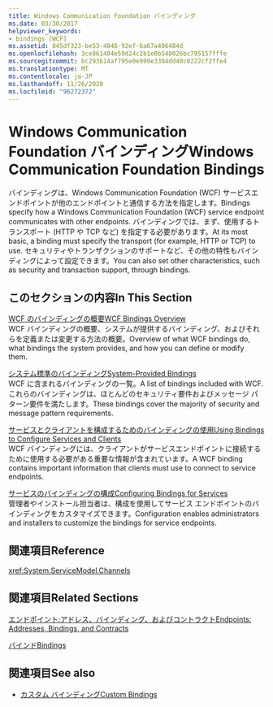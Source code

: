 ```yaml
---
title: Windows Communication Foundation バインディング
ms.date: 03/30/2017
helpviewer_keywords:
- bindings [WCF]
ms.assetid: 845df323-be53-4848-92ef-ba67a406484d
ms.openlocfilehash: 3ce861404e59d24c2b1e0b548026bc795157fffe
ms.sourcegitcommit: bc293b14af795e0e999e3304dd40c0222cf2ffe4
ms.translationtype: MT
ms.contentlocale: ja-JP
ms.lasthandoff: 11/26/2020
ms.locfileid: "96272372"
---
```

# <a name="windows-communication-foundation-bindings"></a><span data-ttu-id="86a8c-102">Windows Communication Foundation バインディング</span><span class="sxs-lookup"><span data-stu-id="86a8c-102">Windows Communication Foundation Bindings</span></span>

<span data-ttu-id="86a8c-103">バインディングは、Windows Communication Foundation (WCF) サービスエンドポイントが他のエンドポイントと通信する方法を指定します。</span><span class="sxs-lookup"><span data-stu-id="86a8c-103">Bindings specify how a Windows Communication Foundation (WCF) service endpoint communicates with other endpoints.</span></span> <span data-ttu-id="86a8c-104">バインディングでは、まず、使用するトランスポート (HTTP や TCP など) を指定する必要があります。</span><span class="sxs-lookup"><span data-stu-id="86a8c-104">At its most basic, a binding must specify the transport (for example, HTTP or TCP) to use.</span></span> <span data-ttu-id="86a8c-105">セキュリティやトランザクションのサポートなど、その他の特性もバインディングによって設定できます。</span><span class="sxs-lookup"><span data-stu-id="86a8c-105">You can also set other characteristics, such as security and transaction support, through bindings.</span></span>  
  
## <a name="in-this-section"></a><span data-ttu-id="86a8c-106">このセクションの内容</span><span class="sxs-lookup"><span data-stu-id="86a8c-106">In This Section</span></span>  

 [<span data-ttu-id="86a8c-107">WCF のバインディングの概要</span><span class="sxs-lookup"><span data-stu-id="86a8c-107">WCF Bindings Overview</span></span>](bindings-overview.md)  
 <span data-ttu-id="86a8c-108">WCF バインディングの概要、システムが提供するバインディング、およびそれらを定義または変更する方法の概要。</span><span class="sxs-lookup"><span data-stu-id="86a8c-108">Overview of what WCF bindings do, what bindings the system provides, and how you can define or modify them.</span></span>  
  
 [<span data-ttu-id="86a8c-109">システム標準のバインディング</span><span class="sxs-lookup"><span data-stu-id="86a8c-109">System-Provided Bindings</span></span>](system-provided-bindings.md)  
 <span data-ttu-id="86a8c-110">WCF に含まれるバインディングの一覧。</span><span class="sxs-lookup"><span data-stu-id="86a8c-110">A list of bindings included with WCF.</span></span> <span data-ttu-id="86a8c-111">これらのバインディングは、ほとんどのセキュリティ要件およびメッセージ パターン要件を満たします。</span><span class="sxs-lookup"><span data-stu-id="86a8c-111">These bindings cover the majority of security and message pattern requirements.</span></span>  
  
 [<span data-ttu-id="86a8c-112">サービスとクライアントを構成するためのバインディングの使用</span><span class="sxs-lookup"><span data-stu-id="86a8c-112">Using Bindings to Configure Services and Clients</span></span>](using-bindings-to-configure-services-and-clients.md)  
 <span data-ttu-id="86a8c-113">WCF バインディングには、クライアントがサービスエンドポイントに接続するために使用する必要がある重要な情報が含まれています。</span><span class="sxs-lookup"><span data-stu-id="86a8c-113">A WCF binding contains important information that clients must use to connect to service endpoints.</span></span>  
  
 [<span data-ttu-id="86a8c-114">サービスのバインディングの構成</span><span class="sxs-lookup"><span data-stu-id="86a8c-114">Configuring Bindings for Services</span></span>](configuring-bindings-for-wcf-services.md)  
 <span data-ttu-id="86a8c-115">管理者やインストール担当者は、構成を使用してサービス エンドポイントのバインディングをカスタマイズできます。</span><span class="sxs-lookup"><span data-stu-id="86a8c-115">Configuration enables administrators and installers to customize the bindings for service endpoints.</span></span>  
  
## <a name="reference"></a><span data-ttu-id="86a8c-116">関連項目</span><span class="sxs-lookup"><span data-stu-id="86a8c-116">Reference</span></span>  

 <xref:System.ServiceModel.Channels>  
  
## <a name="related-sections"></a><span data-ttu-id="86a8c-117">関連項目</span><span class="sxs-lookup"><span data-stu-id="86a8c-117">Related Sections</span></span>  

 [<span data-ttu-id="86a8c-118">エンドポイント:アドレス、バインディング、およびコントラクト</span><span class="sxs-lookup"><span data-stu-id="86a8c-118">Endpoints: Addresses, Bindings, and Contracts</span></span>](./feature-details/endpoints-addresses-bindings-and-contracts.md)  
  
 [<span data-ttu-id="86a8c-119">バインド</span><span class="sxs-lookup"><span data-stu-id="86a8c-119">Bindings</span></span>](./feature-details/bindings.md)  
  
## <a name="see-also"></a><span data-ttu-id="86a8c-120">関連項目</span><span class="sxs-lookup"><span data-stu-id="86a8c-120">See also</span></span>

- [<span data-ttu-id="86a8c-121">カスタム バインディング</span><span class="sxs-lookup"><span data-stu-id="86a8c-121">Custom Bindings</span></span>](./extending/custom-bindings.md)
